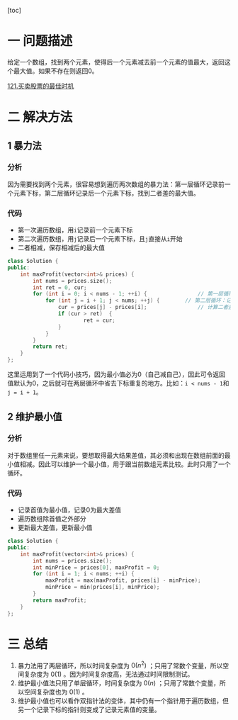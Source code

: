 [toc]

# 一 问题描述

给定一个数组，找到两个元素，使得后一个元素减去前一个元素的值最大，返回这个最大值。如果不存在则返回0。

[121.买卖股票的最佳时机](https://leetcode.cn/problems/best-time-to-buy-and-sell-stock/)

# 二 解决方法
## 1 暴力法

### 分析

因为需要找到两个元素，很容易想到遍历两次数组的暴力法：第一层循环记录前一个元素下标，第二层循环记录后一个元素下标，找到二者差的最大值。

### 代码

* 第一次遍历数组，用`i`记录前一个元素下标
* 第二次遍历数组，用`j`记录后一个元素下标，且`j`直接从`i`开始
* 二者相减，保存相减后的最大值

```cpp
class Solution {
public:
    int maxProfit(vector<int>& prices) {
        int nums = prices.size();										// 数组长度
        int ret = 0, cur;														// 返回值（最大差值）和临时值
        for (int i = 0; i < nums - 1; ++i) {				// 第一层循环：记录前一个元素下标
            for (int j = i + 1; j < nums; ++j) {		// 第二层循环：记录后一个元素下标
                cur = prices[j] - prices[i];				// 计算二者差值
                if (cur > ret)	{										// 与最大差值比较
                		ret = cur;											// 更新最大差值
                }
            }
        }
        return ret;																	// 返回结果
    }
};
```

这里运用到了一个代码小技巧，因为最小值必为0（自己减自己），因此可令返回值默认为0，之后就可在两层循环中省去下标重复的地方。比如：`i < nums - 1`和`j = i + 1`。

## 2 维护最小值

### 分析

对于数组里任一元素来说，要想取得最大结果差值，其必须和出现在数组前面的最小值相减。因此可以维护一个最小值，用于跟当前数组元素比较。此时只用了一个循环。

### 代码

* 记录首值为最小值，记录0为最大差值
* 遍历数组除首值之外部分
* 更新最大差值，更新最小值

```cpp
class Solution {
public:
    int maxProfit(vector<int>& prices) {
        int nums = prices.size();																	// 数组长度
        int minPrice = prices[0], maxProfit = 0;									// 最小值，最大差值
        for (int i = 1; i < nums; ++i) {													// 遍历数组
            maxProfit = max(maxProfit, prices[i] - minPrice);			// 更新最大差值
            minPrice = min(prices[i], minPrice);									// 更新最小值
        }
        return maxProfit;																					// 返回结果值
    }
};
```

# 三 总结

1. 暴力法用了两层循环，所以时间复杂度为 $0(n^2)$ ；只用了常数个变量，所以空间复杂度为 $0(1)$ 。因为时间复杂度高，无法通过时间限制测试。
2. 维护最小值法只用了单层循环，时间复杂度为 $0(n)$ ；只用了常数个变量，所以空间复杂度也为 $0(1)$ 。
3. 维护最小值也可以看作双指针法的变体，其中仍有一个指针用于遍历数组，但另一个记录下标的指针则变成了记录元素值的变量。
